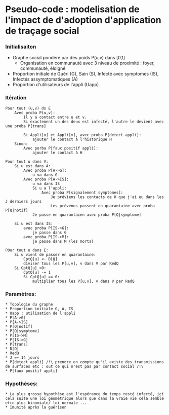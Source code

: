 # Pseudo-code : modelisation de l'impact de d'adoption d'application de traçage social

### Initialisaiton 

* Graphe social pondéré par des poids P(u,v) dans [0,1]
    * Organisation en communauté avec 3 niveau de proximité : foyer, communauté, éloigné
* Proportion initiale de Guéri (G), Sain (S), Infecté avec symptomes (IS), Infectés assymptomatiques (A)
* Proportion d'utilisateurs de l'appli (Uapp)

### Itération

```
Pour tout (u,v) ds E 
    Avec proba P(u,v):
        Il y a contact entre u et v.
        Si exactement un des deux est infecté, l'autre le devient avec une proba P[trans]
        
        Si Appli[u] et Appli[v], avec proba P[detect appli]:
            ajouter le contact à l'historique H
    Sinon:
        Avec porba P[faux positif appli]:
            ajouter le contact à H
            
Pour tout u dans V:
    Si u est dans A:
        Avec proba P[A->G]:
            u va dans G
        Avec proba P[A->IS]:
            u va dans IS
            Si u a l'appli:
                Avec proba P[signalement symptomes]:
                    Je préviens les contacts de H que j'ai eu dans les J derniers jours
                    Les prévenus passent en quarantaine avec proba P[Q|notif]
            Je passe en quarantaien avec proba P[Q|symptome]
            
    Si u est dans IS:
        avec proba P[IS->G]:
            je passe dans G
        avec proba P[IS->M]:
            je passe dans M (les morts)

POur tout u dans E:
    Si u vient de passer en quarantaine:
        CptQ[u] <- D[Q]
        diviser tous les P[u,v], v dans V par RedQ
    Si CptQ[u] >0:
        CptQ[u] -= 1
        Si CptQ[u] == 0:
            multiplier tous les P[u,v], v dans V par RedQ
```
            
### Paramètres:
    * Topologie du graphe
    * Proportion initiale G, A, IS
    * Uapp : utilisation de l'appli
    * P[A->G]
    * P[A->IS]
    * P[Q|notif]
    * P[Q|symptome]
    * P[IS->M]
    * P[IS->G]
    * P[trans]
    * D[Q]
    * RedQ
    * J =~ 14 jours
    * P[detect appli] /!\ prendre en compte qu'il existe des transmissions de surfaces etc : out ce qui n'est pas par contact social /!\
    * P[faux positif appli]
            
### Hypothèses:
    * La plus grosse hypothèse est l'espérance du temps resté infecté, ici cela suite une loi géométrique alors que dans la vraie vie cela semble etre plus binomiale/ loi normale ...
    * Imunité après la guérison
        
            
            
            
            
            
            
            
            
        
